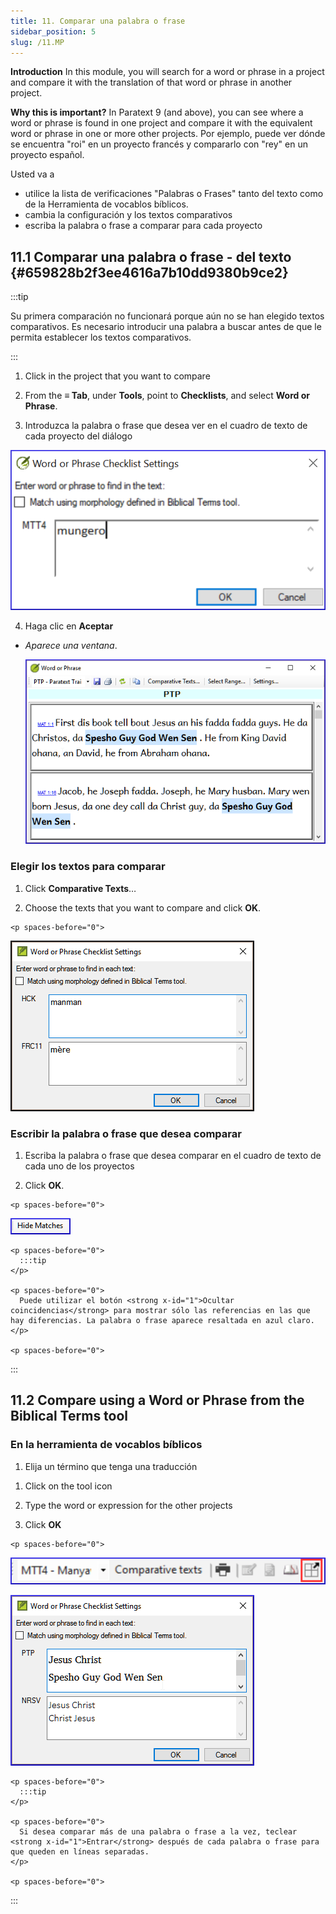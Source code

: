 ```yaml
---
title: 11. Comparar una palabra o frase
sidebar_position: 5
slug: /11.MP
---
```




**Introduction**  In this module, you will search for a word or phrase in a project and compare it with the translation of that word or phrase in another project.


**Why this is important?**  In Paratext 9 (and above), you can see where a word or phrase is found in one project and compare it with the equivalent word or phrase in one or more other projects. Por ejemplo, puede ver dónde se encuentra "roi" en un proyecto francés y compararlo con "rey" en un proyecto español.


Usted va a

- utilice la lista de verificaciones "Palabras o Frases" tanto del texto como de la Herramienta de vocablos bíblicos.
- cambia la configuración y los textos comparativos
- escriba la palabra o frase a comparar para cada proyecto

## 11.1 Comparar una palabra o frase - del texto {#659828b2f3ee4616a7b10dd9380b9ce2}


:::tip

Su primera comparación no funcionará porque aún no se han elegido textos comparativos. Es necesario introducir una palabra a buscar antes de que le permita establecer los textos comparativos.

:::




<div class='notion-row'>
<div class='notion-column' style={{width: 'calc((100% - (min(32px, 4vw) * 1)) * 0.5)'}}>

1. Click in the project that you want to compare

1. From the **≡ Tab**, under **Tools**, point to **Checklists**, and select **Word or Phrase**.

1. Introduzca la palabra o frase que desea ver en el cuadro de texto de cada proyecto del diálogo

</div><div className='notion-spacer' >
  </p> 
  
  <p spaces-before="0">
    

<div class='notion-column' style={{width: 'calc((100% - (min(32px, 4vw) * 1)) * 0.5)'}}>

![](/notion_imgs/1724975881.png)

</div>    
    <div className='notion-spacer' >
    </div>
  </p>
  
  <ol start="4">
    <li>
      Haga clic en <strong x-id="1">Aceptar</strong>
    </li>
  </ol>
  
  <ul>
    <li>
      <p spaces-before="0">
        <em x-id="4">Aparece una ventana</em>.
      </p>
      <p spaces-before="8">
        <img src="/notion_imgs/1832899552.png" alt="" />
      </p>
    </li>
  </ul>


<h3 id="1b10fbeee1314150907b71b710e97dbd" spaces-before="0">
  Elegir los textos para comparar
</h3>

<p spaces-before="0">


<div class='notion-row'>
<div class='notion-column' style={{width: 'calc((100% - (min(32px, 4vw) * 1)) * 0.5)'}}>

1. Click **Comparative Texts**…

1. Choose the texts that you want to compare and click **OK**.

</div>  
  <div className='notion-spacer' >
    </p> 
    
    <p spaces-before="0">
      

<div class='notion-column' style={{width: 'calc((100% - (min(32px, 4vw) * 1)) * 0.5)'}}>

![](/notion_imgs/930301174.png)

</div>      
      <div className='notion-spacer' >
      </div>
    </p>


<h3 id="ed9ce5e42eee4988945547297f12b1e0" spaces-before="0">
  Escribir la palabra o frase que desea comparar
</h3>

<ol start="1">
  <li>
    Escriba la palabra o frase que desea comparar en el cuadro de texto de cada uno de los proyectos
  </li>
</ol>

<p spaces-before="0">

<div class='notion-row'>
<div class='notion-column' style={{width: 'calc((100% - (min(32px, 4vw) * 1)) * 0.5)'}}>

 2.   Click **OK**.

</div>  
  <div className='notion-spacer' >
    </p> 
    
    <p spaces-before="0">
      

<div class='notion-column' style={{width: 'calc((100% - (min(32px, 4vw) * 1)) * 0.5)'}}>

![](/notion_imgs/1899548500.png)

</div>      
      <div className='notion-spacer' >
      </div>
    </p>
    
    <p spaces-before="0">
      :::tip
    </p>
    
    <p spaces-before="0">
      Puede utilizar el botón <strong x-id="1">Ocultar coincidencias</strong> para mostrar sólo las referencias en las que hay diferencias. La palabra o frase aparece resaltada en azul claro.
    </p>
    
    <p spaces-before="0">

:::
    </p>




<h2 id="14e18bd78f934875aa5084b16c1d7269" spaces-before="0">
  11.2 Compare using a Word or Phrase from the Biblical Terms tool
</h2>


<h3 id="20feff24077248faa227e0c7cdef2fec" spaces-before="0">
  En la herramienta de vocablos bíblicos
</h3>

<ol start="1">
  <li>
    Elija un término que tenga una traducción
  </li>
</ol>

<p spaces-before="0">

<div class='notion-row'>
<div class='notion-column' style={{width: 'calc((100% - (min(32px, 4vw) * 1)) * 0.5)'}}>

1. Click on the tool icon

1. Type the word or expression for the other projects

1. Click **OK**

</div>  
  <div className='notion-spacer' >
    </p> 
    
    <p spaces-before="0">
      

<div class='notion-column' style={{width: 'calc((100% - (min(32px, 4vw) * 1)) * 0.5)'}}>

![](/notion_imgs/1940364425.png)

![](/notion_imgs/1033499645.png)

</div>      
      <div className='notion-spacer' >
      </div>
    </p>
    
    <p spaces-before="0">
      :::tip
    </p>
    
    <p spaces-before="0">
      Si desea comparar más de una palabra o frase a la vez, teclear <strong x-id="1">Entrar</strong> después de cada palabra o frase para que queden en líneas separadas.
    </p>
    
    <p spaces-before="0">

:::
    </p>



